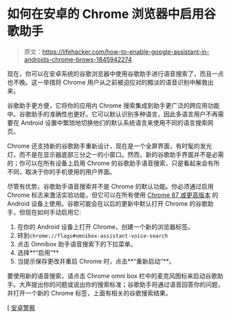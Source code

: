 # 如何在安卓的 Chrome 浏览器中启用谷歌助手

> 原文：<https://lifehacker.com/how-to-enable-google-assistant-in-androids-chrome-brows-1845942274>

现在，你可以在安卓系统的谷歌浏览器中使用谷歌助手进行语音搜索了，而且一点也不晚。这一举措将 Chrome 用户从之前被迫应对的黯淡的语音识别中解救出来。



谷歌助手更方便，它将你的应用内 Chrome 搜索集成到助手更广泛的跨应用功能中。谷歌助手的准确性也更好。它可以默认识别多种语言，因此多语言用户不再需要在 Android 设置中繁琐地切换他们的默认系统语言来使用不同的语言搜索网页。

Chrome 还支持新的谷歌助手重新设计，现在是一个全屏界面，有时髦的发光灯，而不是在显示器底部三分之一的小窗口。然而，新的谷歌助手界面并不是必需的；你可以在所有设备上启用 Chrome 的谷歌助手语音搜索，只是看起来会有所不同，取决于你的手机使用的用户界面。

尽管有优势，谷歌助手语音搜索并不是 Chrome 的默认功能。你必须通过启用 Chrome 标志来激活实验功能，但它可以在所有使用 [Chrome 87 或更高版本](https://play.google.com/store/apps/details?id=com.android.chrome&hl=en&gl=us) 的 Android 设备上使用。谷歌可能会在以后的更新中默认打开 Chrome 的谷歌助手，但现在如何手动启用它:

1.  在你的 Android 设备上打开 Chrome，创建一个新的浏览器标签。
2.  转到`chrome://flags#omnibox-assistant-voice-search`
3.  点击 Omnibox 助手语音搜索下的下拉菜单。
4.  选择**“启用”**
5.  当提示保存更改并重启 Chrome 时，点击**“重新启动”**。

要使用新的语音搜索，请点击 Chrome omni box 栏中的麦克风图标来启动谷歌助手。大声提出你的问题或说出你的搜索标准；谷歌助手将通过语音回答你的问题，并打开一个新的 Chrome 标签，上面有相关的谷歌搜索结果。

[ [安卓警察](https://www.androidpolice.com/2020/12/22/chrome-for-android-will-soon-use-google-assistant-for-voice-input/)